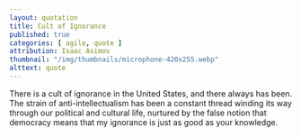 ```yaml
---
layout: quotation
title: Cult of Ignorance
published: true
categories: [ agile, quote ]
attribution: Isaac Asimov
thumbnail: "/img/thumbnails/microphone-420x255.webp"
alttext: quote
---
```


There is a cult of ignorance in the United States, and there always has been. The strain of 
anti-intellectualism has been a constant thread winding its way through our political and cultural life, 
nurtured by the false notion that democracy means that my ignorance is just as good as your knowledge.

